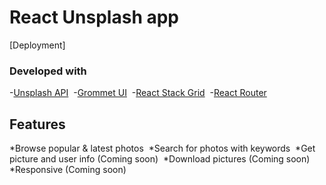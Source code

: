 # React Unsplash app 

[Deployment]

### Developed with

-[Unsplash API](https://unsplash.com/developers)&nbsp;
-[Grommet UI](http://grommet.io/)&nbsp;
-[React Stack Grid](https://tsuyoshiwada.github.io/react-stack-grid/#/)&nbsp;
-[React Router](https://reacttraining.com/react-router/)&nbsp;

## Features 

*Browse popular & latest photos&nbsp;
*Search for photos with keywords&nbsp;
*Get picture and user info (Coming soon)&nbsp;
*Download pictures (Coming soon)&nbsp;
*Responsive (Coming soon)&nbsp;

